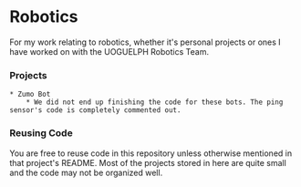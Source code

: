 # Robotics
  For my work relating to robotics, whether it's personal projects or ones I have worked on with the UOGUELPH Robotics Team.

### Projects
    * Zumo Bot
        * We did not end up finishing the code for these bots. The ping sensor's code is completely commented out.

### Reusing Code
You are free to reuse code in this repository unless otherwise mentioned in that project's README. Most of the projects stored in here are quite small and the code may not be organized well.
